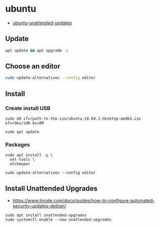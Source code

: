 # ubuntu

- [ubuntu-unattended-updates](../../../../public/docs/ubuntu-unattended-updates.md)

## Update

```bash
apt update && apt upgrade -y
```

## Choose an editor

```bash
sudo update-alternatives --config editor
```

## Install

### Create install USB

    sudo dd if=/path-to-the-iso/ubuntu-18.04.1-desktop-amd64.iso of=/dev/sdb bs=8M

    sudo apt update

### Packages

    sudo apt install -y \
      net-tools \
      etckeeper 

    sudo update-alternatives --config editor

## Install Unattended Upgrades

- https://www.linode.com/docs/guides/how-to-configure-automated-security-updates-debian/
```
sudo apt install unattended-upgrades
sudo systemctl enable --now unattended-upgrades
```

